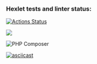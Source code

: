 ### Hexlet tests and linter status:
[![Actions Status](https://github.com/konpaa/php-project-lvl1/workflows/hexlet-check/badge.svg)](https://github.com/konpaa/php-project-lvl1/actions)

<a href="https://codeclimate.com/github/codeclimate/codeclimate/maintainability"><img src="https://api.codeclimate.com/v1/badges/a99a88d28ad37a79dbf6/maintainability" /></a>

![PHP Composer](https://github.com/konpaa/php-project-lvl1/workflows/PHP%20Composer/badge.svg)


[![asciicast](https://asciinema.org/a/239367.svg)](https://asciinema.org/a/239367)